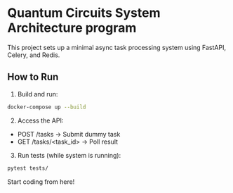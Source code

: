 # Quantum Circuits System Architecture program

This project sets up a minimal async task processing system using FastAPI, Celery, and Redis.

## How to Run

1. Build and run:
```bash
docker-compose up --build
```

2. Access the API:
- POST /tasks → Submit dummy task
- GET /tasks/<task_id> → Poll result

3. Run tests (while system is running):
```bash
pytest tests/
```

Start coding from here!